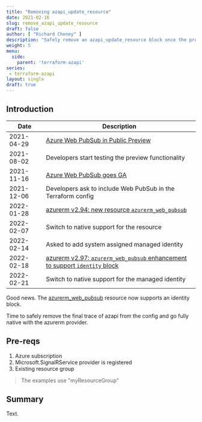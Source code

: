 ```yaml
---
title: "Removing azapi_update_resource"
date: 2021-02-16
slug: remove_azapi_update_resource
draft: false
author: [ "Richard Cheney" ]
description: "Safely remove an azapi_update_resource block once the property is supported in the azurerm provider."
weight: 5
menu:
  side:
    parent: 'terraform-azapi'
series:
 - terraform-azapi
layout: single
draft: true
---
```


## Introduction

| **Date** | **Description** |
|---|---|
| 2021-04-29 | [Azure Web PubSub in Public Preview](https://azure.microsoft.com/blog/easily-build-realtime-apps-with-websockets-and-azure-web-pubsub-now-in-preview/)
| 2021-08-02 | Developers start testing the preview functionality |
| 2021-11-16 | [Azure Web PubSub goes GA](https://azure.microsoft.com/blog/build-realtime-web-apps-with-azure-web-pubsub-now-generally-available/) |
| 2021-12-06 | Developers ask to include Web PubSub in the Terraform config |
| 2022-01-28 | [azurerm v2.94: new resource `azurerm_web_pubsub`](https://github.com/hashicorp/terraform-provider-azurerm/blob/ef11feb07db2b5fa96d79384cbcdc4e6309922fb/CHANGELOG.md) |
| 2022-02-07 | Switch to native support for the resource |
| 2022-02-14 | Asked to add system assigned managed identity |
| 2022-02-18 | [azurerm v2.97: `azurerm_web_pubsub` enhancement to support `identity` block](https://github.com/hashicorp/terraform-provider-azurerm/blob/735b6c3139b19f0d5e575531e0be2ad2b2d10181/CHANGELOG.md)
| 2022-02-21 | Switch to native support for the managed identity |

Good news. The [azurerm_web_pubsub](https://registry.terraform.io/providers/hashicorp/azurerm/2.97.0/docs/resources/web_pubsub) resource now supports an identity block.

Time to safely remove the final trace of azapi from the config and go fully native with the azurerm provider.

## Pre-reqs

1. Azure subscription
1. Microsoft.SignalRService provider is registered
1. Existing resource group

> The examples use "myResourceGroup"

## Summary

Text.
